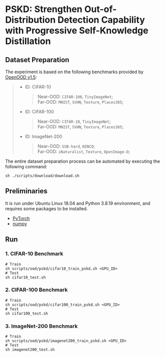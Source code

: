 # PSKD: Strengthen Out-of-Distribution Detection Capability with Progressive Self-Knowledge Distillation

## Dataset Preparation

The experiment is based on the following benchmarks provided by [OpenOOD v1.5](https://github.com/Jingkang50/OpenOOD):

> - ID: CIFAR-10
>      > Near-OOD: `CIFAR-100`, `TinyImageNet`;<br>
>      > Far-OOD: `MNIST`, `SVHN`, `Texture`, `Places365`;<br>
> - ID: CIFAR-100
>      > Near-OOD: `CIFAR-10`, `TinyImageNet`;<br>
>      > Far-OOD: `MNIST`, `SVHN`, `Texture`, `Places365`;<br>
> - ID: ImageNet-200
>      > Near-OOD: `SSB-hard`, `NINCO`;<br>
>      > Far-OOD: `iNaturalist`, `Texture`, `OpenImage-O`;<br>

The entire dataset preparation process can be automated by executing the following command:
```
sh ./scripts/download/download.sh
```

## Preliminaries
It is run under Ubuntu Linux 18.04 and Python 3.8.19 environment, and requires some packages to be installed.
* [PyTorch](https://pytorch.org/)
* [numpy](http://www.numpy.org/)

## Run

### 1. CIFAR-10 Benchmark

```
# Train
sh scripts/ood/pskd/cifar10_train_pskd.sh <GPU_ID>
# Test
sh cifar10_test.sh
```

### 2. CIFAR-100 Benchmark

```
# Train
sh scripts/ood/pskd/cifar100_train_pskd.sh <GPU_ID>
# Test
sh cifar100_test.sh
```

### 3. ImageNet-200 Benchmark

```
# Train
sh scripts/ood/pskd/imagenet200_train_pskd.sh <GPU_ID>
# Test
sh imagenet200_test.sh
```







